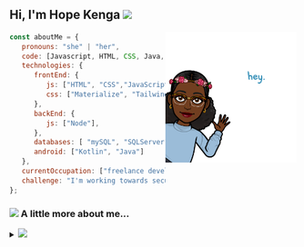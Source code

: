 <h2> Hi, I'm Hope Kenga <img src="https://media.giphy.com/media/12oufCB0MyZ1Go/giphy.gif" width="50"></h2>
<img align='right' src="https://github.com/HopeKenga/HopeKenga/blob/main/IMG_1516.PNG" width="230">


```javascript
const aboutMe = {
   pronouns: "she" | "her",
   code: [Javascript, HTML, CSS, Java, Kotlin, NodeJS],
   technologies: {
      frontEnd: {
         js: ["HTML", "CSS","JavaScript"],
         css: ["Materialize", "Tailwind", "Bootstrap", "Material Design", "Semantic UI"]
      },
      backEnd: {
         js: ["Node"],
      },
      databases: [ "mySQL", "SQLServer"],
      android: ["Kotlin", "Java"]
   },
   currentOccupation: ["freelance developer currently building client PWA's"],
   challenge: "I'm working towards securing a front-end developer role.",
};
```

### <img src="https://media.giphy.com/media/VgCDAzcKvsR6OM0uWg/giphy.gif" width="50"> A little more about me... 

<details>
<summary>
  <a href="https://github.com/K-Kraken"><img src="https://img.shields.io/badge/-Expand%20to%20know%20more-b03544?style=for-the-badge" /></a>
</summary>


### Little More About Me  

Hey there! 😄 My name is Hope Kenga. I'm a 22-year-old  developer and blogger from Nairobi, Kenya who's a lover of life with a soft spot for family, nature, cats, mental health and cooking. I'm passionate about building interactive UI's that are clean and aesthetically pleasing. I build something new every week so pass by and pick a template on the frontend. I'm currently working with a really great team to build a great PWA to serve a great purpose.I love meeting new people and learning new things, so please feel free to say hello and share a story with me. I'm good at Team Building and collaboration and I'm currently working with a really great and innovative team to build <a href="marketxmn.com">Market X</a>

Here's my favourite song for you :trumpet:- [**Kanyoni** by **Barbara Wangui**.](https://youtu.be/XR45Txa3IeI)
